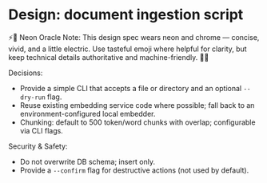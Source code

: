 <!-- OPENSPEC:START -->
# Design: document ingestion script

⚡️🌈 Neon Oracle Note: This design spec wears neon and chrome — concise, vivid, and a little electric. Use tasteful emoji where helpful for clarity, but keep technical details authoritative and machine-friendly. 🤖✨

Decisions:

- Provide a simple CLI that accepts a file or directory and an optional `--dry-run` flag.
- Reuse existing embedding service code where possible; fall back to an environment-configured local embedder.
- Chunking: default to 500 token/word chunks with overlap; configurable via CLI flags.

Security & Safety:

- Do not overwrite DB schema; insert only.
- Provide a `--confirm` flag for destructive actions (not used by default).

<!-- OPENSPEC:END -->
